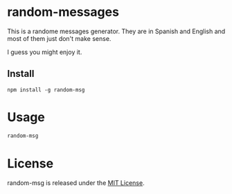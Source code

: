 # random-messages

This is a randome messages generator. They are in Spanish and English and most of them just don't make sense.

I guess you might enjoy it.

## Install

```npm
npm install -g random-msg
```

# Usage

```bash
random-msg
```

# License

random-msg is released under the [MIT License](https://opensource.org/licenses/MIT).
